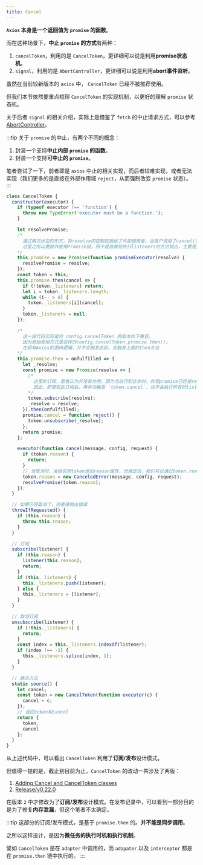 ```yaml
---
title: Cancel
---
```


**`Axios` 本身是一个返回值为 `promise` 的函数**。

而在这种场景下，**中止 `promise` 的方式**有两种：

1. `cancelToken`，利用的是 `CancelToken`，更详细可以说是利用**promise状态机**。
2. `signal`，利用的是 `AbortController`，更详细可以说是利用**abort事件监听**。

虽然在当前较新版本的 `axios` 中， `CancelToken` 已经不被推荐使用。

但我们本节依然要重点梳理 `CancelToken` 的实现机制，以更好的理解 `promise` 状态机。

关于后者 `signal` 的相关介绍，实际上是借鉴了 `fetch` 的中止请求方式，可以参考 [AbortController](../../../cs/http/xhr-fetch.md#_3-7-中止请求)。

:::tip
关于 `promise` 的中止，有两个不同的概念：

1. 封装一个支持**中止内部 `promise` 的函数**。
2. 封装一个支持**可中止的 `promise`**。

笔者尝试了一下，前者即是 `axios` 中止的相关实现，而后者较难实现，或者无法实现（我们更多的是直接在外部作用域 `reject`，从而强制改变 `promise` 状态）。
:::

```js
class CancelToken {
  constructor(executor) {
    if (typeof executor !== 'function') {
      throw new TypeError('executor must be a function.');
    }

    let resolvePromise;
    /*
      通过两次闭包的形式，将resolve的控制权抛给了外部使用者。当用户调用了cancel()方法之后，resolve方法被触发，此时then函数回调触发。
      这里之所以要额外使用Promise链，而不是直接将执行listeners的方法抛出，主要是因为promise.then微任务的执行机制。
    */
    this.promise = new Promise(function promiseExecutor(resolve) {
      resolvePromise = resolve;
    });
    const token = this;
    this.promise.then(cancel => {
      if (!token._listeners) return;
      let i = token._listeners.length;
      while (i-- > 0) {
        token._listeners[i](cancel);
      }
      token._listeners = null;
    });

    /*
      这一段代码实际是对 config.cancelToken 的版本向下兼容。
      因为原始使用方式是这样的config.cancelToken.promise.then()。
      在现有Axios的源码逻辑，并不会触发此处。会触发上面的then方法
    */
    this.promise.then = onfulfilled => {
      let _resolve;
      const promise = new Promise(resolve => {
        /*
          这里的订阅，笔者认为并没有作用。因为当进行到这步时，外层promise已经是resolved状态了。
          因此，即使在此订阅后，再手动触发 `token.cancel`，也不会执行所有的listeners了。
        */
        token.subscribe(resolve);
        _resolve = resolve;
      }).then(onfulfilled);
      promise.cancel = function reject() {
        token.unsubscribe(_resolve);
      };
      return promise;
    };

    executor(function cancel(message, config, request) {
      if (token.reason) {
        return;
      }
      // 当取消时，会给实例token添加reason属性，也就是说，我们可以通过token.reason是否存在，来判断取消操作是否已经触发。
      token.reason = new CanceledError(message, config, request);
      resolvePromise(token.reason);
    });
  }

  // 如果已经取消了，则直接抛出错误
  throwIfRequested() {
    if (this.reason) {
      throw this.reason;
    }
  }

  // 订阅
  subscribe(listener) {
    if (this.reason) {
      listener(this.reason);
      return;
    }
    if (this._listeners) {
      this._listeners.push(listener);
    } else {
      this._listeners = [listener];
    }
  }

  // 取消订阅
  unsubscribe(listener) {
    if (!this._listeners) {
      return;
    }
    const index = this._listeners.indexOf(listener);
    if (index !== -1) {
      this._listeners.splice(index, 1);
    }
  }

  // 静态方法
  static source() {
    let cancel;
    const token = new CancelToken(function executor(c) {
      cancel = c;
    });
    // 返回token和cancel
    return {
      token,
      cancel
    };
  }
}

```

从上述代码中，可以看出 `CancelToken` 利用了**订阅/发布**设计模式。

但值得一提的是，截止到目前为止，`CancelToken` 的改动一共涉及了两版：

1. [Adding Cancel and CancelToken classes](https://github.com/oneyoung19/axios/commit/b2bc3354ac22e76e129ef8ae5b9656fa555fa061)
2. [Release/v0.22.0](https://github.com/oneyoung19/axios/commit/76f09afc03fbcf392d31ce88448246bcd4f91f8c)

在版本 `2` 中才修改为了**订阅/发布**设计模式。在发布记录中，可以看到一部分目的是为了修复**内存泄漏**，但这个笔者不太确定。

:::tip
这部分的订阅/发布模式，是基于 `promise.then` 的。**并不能是同步调用**。

之所以这样设计，是因为**微任务的执行时机和执行机制**。

譬如 `CancelToken` 是在 `adapter` 中调用的，而 `adapater` 以及 `interceptor` 都是在 `promise.then` 链中执行的。
:::
